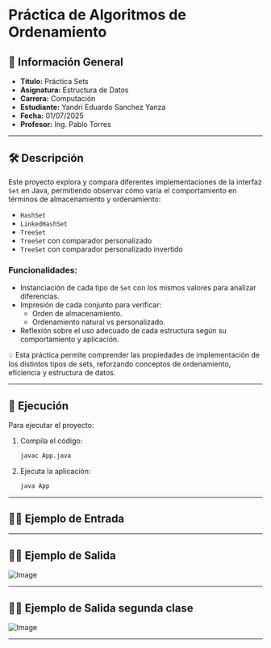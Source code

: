 # Práctica de Algoritmos de Ordenamiento

## 📌 Información General

- **Título:** Práctica Sets
- **Asignatura:** Estructura de Datos
- **Carrera:** Computación
- **Estudiante:** Yandri Eduardo Sanchez Yanza
- **Fecha:** 01/07/2025
- **Profesor:** Ing. Pablo Torres

---

## 🛠️ Descripción

Este proyecto explora y compara diferentes implementaciones de la interfaz `Set` en Java, permitiendo observar cómo varía el comportamiento en términos de almacenamiento y ordenamiento:

- `HashSet`
- `LinkedHashSet`
- `TreeSet`
- `TreeSet` con comparador personalizado
- `TreeSet` con comparador personalizado invertido

### Funcionalidades:
- Instanciación de cada tipo de `Set` con los mismos valores para analizar diferencias.
- Impresión de cada conjunto para verificar:
  - Orden de almacenamiento.
  - Ordenamiento natural vs personalizado.
- Reflexión sobre el uso adecuado de cada estructura según su comportamiento y aplicación.

💡 Esta práctica permite comprender las propiedades de implementación de los distintos tipos de sets, reforzando conceptos de ordenamiento, eficiencia y estructura de datos.

---

## 🚀 Ejecución

Para ejecutar el proyecto:

1. Compila el código:
    ```bash
    javac App.java
    ```
2. Ejecuta la aplicación:
    ```bash
    java App
    ```

---

## 🧑‍💻 Ejemplo de Entrada



---

## 🧑‍💻 Ejemplo de Salida

![Image](https://github.com/user-attachments/assets/9eac350a-5a78-4858-82c7-cbb2885213d8)

---

## 🧑‍💻 Ejemplo de Salida segunda clase

![Image](https://github.com/user-attachments/assets/3be73b1f-8658-4b4b-ac30-22d558edb1bd)

---
